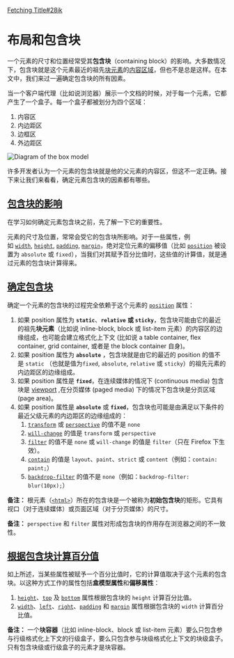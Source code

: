 
[Fetching Title#28ik](https://developer.mozilla.org/zh-CN/docs/Web/CSS/Containing_block)
# 布局和包含块
一个元素的尺寸和位置经常受其**包含块**（containing block）的影响。大多数情况下，包含块就是这个元素最近的祖先[块元素](https://developer.mozilla.org/zh-CN/docs/Glossary/Block-level_content)的[内容区域](https://developer.mozilla.org/zh-CN/docs/Web/CSS/CSS_box_model/Introduction_to_the_CSS_box_model#%E5%86%85%E5%AE%B9%E5%8C%BA%E5%9F%9F)，但也不是总是这样。在本文中，我们来过一遍确定包含块的所有因素。

当一个客户端代理（比如说浏览器）展示一个文档的时候，对于每一个元素，它都产生了一个盒子。每一个盒子都被划分为四个区域：

1. 内容区
2. 内边距区
3. 边框区
4. 外边距区

![Diagram of the box model](https://developer.mozilla.org/zh-CN/docs/Web/CSS/Containing_block/box-model.png)

许多开发者认为一个元素的包含块就是他的父元素的内容区，但这不一定正确。接下来让我们来看看，确定元素包含块的因素都有哪些。

## [包含块的影响](https://developer.mozilla.org/zh-CN/docs/Web/CSS/Containing_block#%E5%8C%85%E5%90%AB%E5%9D%97%E7%9A%84%E5%BD%B1%E5%93%8D)

在学习如何确定元素包含块之前，先了解一下它的重要性。

元素的尺寸及位置，常常会受它的包含块所影响。对于一些属性，例如 [`width`](https://developer.mozilla.org/zh-CN/docs/Web/CSS/width), [`height`](https://developer.mozilla.org/zh-CN/docs/Web/CSS/height), [`padding`](https://developer.mozilla.org/zh-CN/docs/Web/CSS/padding), [`margin`](https://developer.mozilla.org/zh-CN/docs/Web/CSS/margin)，绝对定位元素的偏移值（比如 [`position`](https://developer.mozilla.org/zh-CN/docs/Web/CSS/position) 被设置为 `absolute` 或 `fixed`），当我们对其赋予百分比值时，这些值的计算值，就是通过元素的包含块计算得来。

## [确定包含块](https://developer.mozilla.org/zh-CN/docs/Web/CSS/Containing_block#%E7%A1%AE%E5%AE%9A%E5%8C%85%E5%90%AB%E5%9D%97)

确定一个元素的包含块的过程完全依赖于这个元素的 [`position`](https://developer.mozilla.org/zh-CN/docs/Web/CSS/position) 属性：

1. 如果 position 属性为 **`static`**、**`relative`** **或 `sticky`**，包含块可能由它的最近的祖先**块元素**（比如说 inline-block, block 或 list-item 元素）的内容区的边缘组成，也可能会建立格式化上下文 (比如说 a table container, flex container, grid container, 或者是 the block container 自身)。
2. 如果 position 属性为 **`absolute`** ，包含块就是由它的最近的 position 的值不是 `static` （也就是值为`fixed`, `absolute`, `relative` 或 `sticky`）的祖先元素的内边距区的边缘组成。
3. 如果 position 属性是 **`fixed`**，在连续媒体的情况下 (continuous media) 包含块是 [viewport](https://developer.mozilla.org/zh-CN/docs/Glossary/Viewport) ,在分页媒体 (paged media) 下的情况下包含块是分页区域 (page area)。
4. 如果 position 属性是 **`absolute`** 或 **`fixed`**，包含块也可能是由满足以下条件的最近父级元素的内边距区的边缘组成的：
    1. [`transform`](https://developer.mozilla.org/zh-CN/docs/Web/CSS/transform) 或 [`perspective`](https://developer.mozilla.org/zh-CN/docs/Web/CSS/perspective) 的值不是 `none`
    2. [`will-change`](https://developer.mozilla.org/zh-CN/docs/Web/CSS/will-change) 的值是 `transform` 或 `perspective`
    3. [`filter`](https://developer.mozilla.org/zh-CN/docs/Web/CSS/filter) 的值不是 `none` 或 `will-change` 的值是 `filter`（只在 Firefox 下生效）。
    4. [`contain`](https://developer.mozilla.org/zh-CN/docs/Web/CSS/contain) 的值是 `layout`、`paint`、`strict` 或 `content`（例如：`contain: paint;`）
    5. [`backdrop-filter`](https://developer.mozilla.org/zh-CN/docs/Web/CSS/backdrop-filter) 的值不是 `none`（例如：`backdrop-filter: blur(10px);`）

**备注：** 根元素（[`<html>`](https://developer.mozilla.org/zh-CN/docs/Web/HTML/Element/html)）所在的包含块是一个被称为**初始包含块**的矩形。它具有视口（对于连续媒体）或页面区域（对于分页媒体）的尺寸。

**备注：** `perspective` 和 `filter` 属性对形成包含块的作用存在浏览器之间的不一致性。

## [根据包含块计算百分值](https://developer.mozilla.org/zh-CN/docs/Web/CSS/Containing_block#%E6%A0%B9%E6%8D%AE%E5%8C%85%E5%90%AB%E5%9D%97%E8%AE%A1%E7%AE%97%E7%99%BE%E5%88%86%E5%80%BC)

如上所述，当某些属性被赋予一个百分比值时，它的计算值取决于这个元素的包含块。以这种方式工作的属性包括**盒模型属性**和**偏移属性**：

1. [`height`](https://developer.mozilla.org/zh-CN/docs/Web/CSS/height)、[`top`](https://developer.mozilla.org/zh-CN/docs/Web/CSS/top) 及 [`bottom`](https://developer.mozilla.org/zh-CN/docs/Web/CSS/bottom) 属性根据包含块的 `height` 计算百分比值。
2. [`width`](https://developer.mozilla.org/zh-CN/docs/Web/CSS/width)、[`left`](https://developer.mozilla.org/zh-CN/docs/Web/CSS/left)、[`right`](https://developer.mozilla.org/zh-CN/docs/Web/CSS/right)、[`padding`](https://developer.mozilla.org/zh-CN/docs/Web/CSS/padding) 和 [`margin`](https://developer.mozilla.org/zh-CN/docs/Web/CSS/margin) 属性根据包含块的 `width` 计算百分比值。

**备注：** 一个**块容器**（比如 inline-block、block 或 list-item 元素）要么只包含参与行级格式化上下文的行级盒子，要么只包含参与块级格式化上下文的块级盒子。只有包含块级或行级盒子的元素才是块容器。